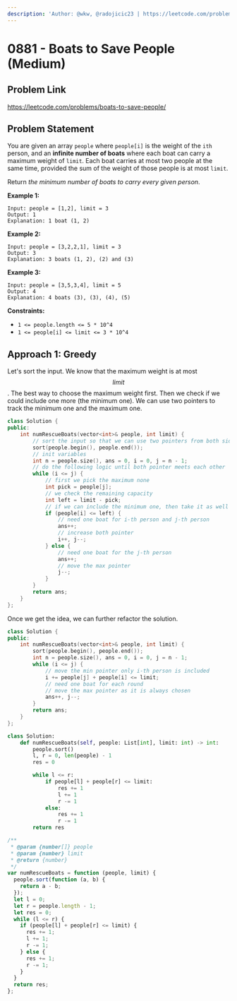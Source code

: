 ```yaml
---
description: 'Author: @wkw, @radojicic23 | https://leetcode.com/problems/boats-to-save-people/'
---
```


# 0881 - Boats to Save People (Medium)

## Problem Link

https://leetcode.com/problems/boats-to-save-people/

## Problem Statement

You are given an array `people` where `people[i]` is the weight of the `ith` person, and an **infinite number of boats** where each boat can carry a maximum weight of `limit`. Each boat carries at most two people at the same time, provided the sum of the weight of those people is at most `limit`.

Return _the minimum number of boats to carry every given person_.

**Example 1:**

```
Input: people = [1,2], limit = 3
Output: 1
Explanation: 1 boat (1, 2)
```

**Example 2:**

```
Input: people = [3,2,2,1], limit = 3
Output: 3
Explanation: 3 boats (1, 2), (2) and (3)
```

**Example 3:**

```
Input: people = [3,5,3,4], limit = 5
Output: 4
Explanation: 4 boats (3), (3), (4), (5)
```

**Constraints:**

- `1 <= people.length <= 5 * 10^4`
- `1 <= people[i] <= limit <= 3 * 10^4`

## Approach 1: Greedy

Let's sort the input. We know that the maximum weight is at most $$limit$$. The best way to choose the maximum weight first. Then we check if we could include one more (the minimum one). We can use two pointers to track the minimum one and the maximum one.

<Tabs>
<TabItem value="cpp" label="C++">
<SolutionAuthor name="@wkw"/>

```cpp
class Solution {
public:
    int numRescueBoats(vector<int>& people, int limit) {
        // sort the input so that we can use two pointers from both side
        sort(people.begin(), people.end());
        // init variables
        int n = people.size(), ans = 0, i = 0, j = n - 1;
        // do the following logic until both pointer meets each other
        while (i <= j) {
            // first we pick the maximum none
            int pick = people[j];
            // we check the remaining capacity
            int left = limit - pick;
            // if we can include the minimum one, then take it as well
            if (people[i] <= left) {
                // need one boat for i-th person and j-th person
                ans++;
                // increase both pointer
                i++, j--;
            } else {
                // need one boat for the j-th person
                ans++;
                // move the max pointer
                j--;
            }
        }
        return ans;
    }
};
```

Once we get the idea, we can further refactor the solution.

```cpp
class Solution {
public:
    int numRescueBoats(vector<int>& people, int limit) {
        sort(people.begin(), people.end());
        int n = people.size(), ans = 0, i = 0, j = n - 1;
        while (i <= j) {
            // move the min pointer only i-th person is included
            i += people[j] + people[i] <= limit;
            // need one boat for each round
            // move the max pointer as it is always chosen
            ans++, j--;
        }
        return ans;
    }
};
```

</TabItem>

<TabItem value="python" label="Python">
<SolutionAuthor name="@radojicic23"/>

```python
class Solution:
    def numRescueBoats(self, people: List[int], limit: int) -> int:
        people.sort()
        l, r = 0, len(people) - 1
        res = 0

        while l <= r:
            if people[l] + people[r] <= limit:
                res += 1
                l += 1
                r -= 1
            else:
                res += 1
                r -= 1
        return res
```

</TabItem>

<TabItem value="javascript" label="JavaScript">
<SolutionAuthor name="@radojicic23"/>

```javascript
/**
 * @param {number[]} people
 * @param {number} limit
 * @return {number}
 */
var numRescueBoats = function (people, limit) {
  people.sort(function (a, b) {
    return a - b;
  });
  let l = 0;
  let r = people.length - 1;
  let res = 0;
  while (l <= r) {
    if (people[l] + people[r] <= limit) {
      res += 1;
      l += 1;
      r -= 1;
    } else {
      res += 1;
      r -= 1;
    }
  }
  return res;
};
```

</TabItem>
</Tabs>
